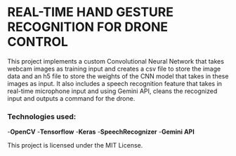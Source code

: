 # REAL-TIME HAND GESTURE RECOGNITION FOR DRONE CONTROL

This project implements a custom Convolutional Neural Network that takes webcam images as training input and creates a csv file to store the image data and
an h5 file to store the weights of the CNN model that takes in these images as input.
It also includes a speech recognition feature that takes in real-time microphone input and using Gemini API, cleans the recognized input and outputs a command for the drone.

### Technologies used:
-**OpenCV**
-**Tensorflow**
-**Keras**
-**SpeechRecognizer**
-**Gemini API**



This project is licensed under the MIT License.
